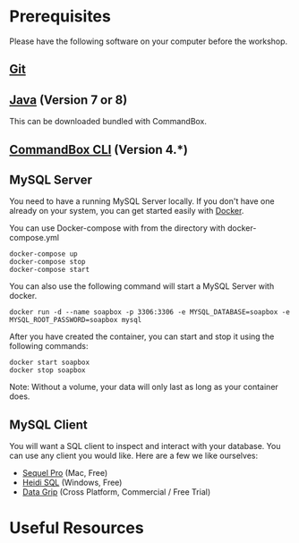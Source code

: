 # Prerequisites

Please have the following software on your computer before the workshop.

## [Git](https://git-scm.com)

## [Java](https://www.java.com/en/) (Version 7 or 8)

This can be downloaded bundled with CommandBox.

## [CommandBox CLI](https://www.ortussolutions.com/products/commandbox#download) (Version 4.\*)

## MySQL Server

You need to have a running MySQL Server locally.
If you don't have one already on your system, you can get started easily with
[Docker](https://www.docker.com/community-edition#/download).

You can use Docker-compose with from the directory with docker-compose.yml 

```
docker-compose up
docker-compose stop
docker-compose start
```

You can also use the following command will start a MySQL Server with docker.

```
docker run -d --name soapbox -p 3306:3306 -e MYSQL_DATABASE=soapbox -e MYSQL_ROOT_PASSWORD=soapbox mysql

```
After you have created the container, you can start and stop it using the following commands:

```
docker start soapbox
docker stop soapbox
```
Note: Without a volume, your data will only last as long as your container does. 

## MySQL Client

You will want a SQL client to inspect and interact with your database.
You can use any client you would like. Here are a few we like ourselves:

* [Sequel Pro](https://sequelpro.com) (Mac, Free)
* [Heidi SQL](https://www.heidisql.com) (Windows, Free)
* [Data Grip](https://www.jetbrains.com/datagrip/) (Cross Platform, Commercial / Free Trial)

# Useful Resources
